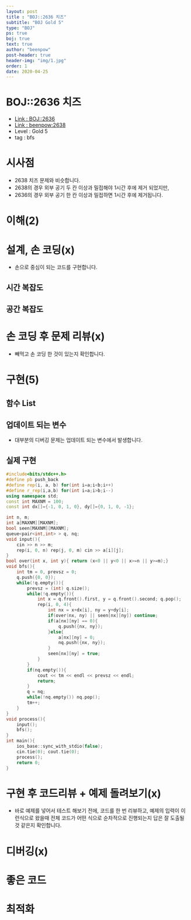 ```yaml
---
layout: post
title : "BOJ::2636 치즈"
subtitle: "BOJ Gold 5"
type: "BOJ"
ps: true
boj: true
text: true
author: "beenpow"
post-header: true
header-img: "img/1.jpg"
order: 1
date: 2020-04-25
---
```

# BOJ::2636 치즈
- [Link : BOJ::2636](https://www.acmicpc.net/problem/2636)
- [Link : beenpow:2638](https://beenpow.github.io/boj/2020/04/25/BOJ-2638/)
- Level : Gold 5
- tag : bfs

# 시사점
- 2638 치즈 문제와 비슷합니다.
- 2638의 경우 외부 공기 두 칸 이상과 밀접해야 1시간 후에 제거 되었지만,
- 2636의 경우 외부 공기 한 칸 이상과 밀접하면 1시간 후에 제거됩니다.

# 이해(2)

# 설계, 손 코딩(x)
- 손으로 중심이 되는 코드를 구현합니다.

## 시간 복잡도

## 공간 복잡도

# 손 코딩 후 문제 리뷰(x)
- 빼먹고 손 코딩 한 것이 있는지 확인합니다.

# 구현(5)

## 함수 List 

## 업데이트 되는 변수
- 대부분의 디버깅 문제는 업데이트 되는 변수에서 발생합니다.

## 실제 구현 

```cpp
#include<bits/stdc++.h>
#define pb push_back
#define rep(i, a, b) for(int i=a;i<b;i++)
#define r_rep(i,a,b) for(int i=a;i>b;i--)
using namespace std;
const int MAXNM = 100;
const int dx[]={-1, 0, 1, 0}, dy[]={0, 1, 0, -1};

int n, m;
int a[MAXNM][MAXNM];
bool seen[MAXNM][MAXNM];
queue<pair<int,int> > q, nq;
void input(){
    cin >> n >> m;
    rep(i, 0, n) rep(j, 0, m) cin >> a[i][j];
}
bool over(int x, int y){ return (x<0 || y<0 || x>=n || y>=m);}
void bfs(){
    int tm = 0, prevsz = 0;
    q.push({0, 0});
    while(!q.empty()){
        prevsz = (int) q.size();
        while(!q.empty()){
            int x = q.front().first, y = q.front().second; q.pop();
            rep(i, 0, 4){
                int nx = x+dx[i], ny = y+dy[i];
                if(over(nx, ny) || seen[nx][ny]) continue;
                if(a[nx][ny] == 0){
                    q.push({nx, ny});
                }else{
                    a[nx][ny] = 0;
                    nq.push({nx, ny});
                }
                seen[nx][ny] = true;
            }
        }
        if(nq.empty()){
            cout << tm << endl << prevsz << endl;
            return;
        }
        q = nq;
        while(!nq.empty()) nq.pop();
        tm++;
    }
}
void process(){
    input();
    bfs();
}
int main(){
    ios_base::sync_with_stdio(false);
    cin.tie(0); cout.tie(0);
    process();
    return 0;
}
```

# 구현 후 코드리뷰 + 예제 돌려보기(x)
- 바로 예제를 넣어서 테스트 해보기 전에, 코드를 한 번 리뷰하고, 예제의 입력이 이런식으로 왔을때
  전체 코드가 어떤 식으로 순차적으로 진행되는지 답은 잘 도출될 것 같은지 확인합니다.

# 디버깅(x)

# 좋은 코드

# 최적화
